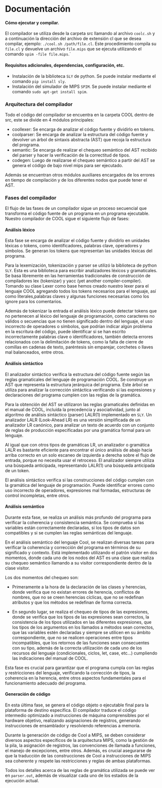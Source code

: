 # Documentación



#### Cómo ejecutar y compilar. 

El compilador se utiliza desde la carpeta src llamando al archivo `coolc.sh` y a continuación la dirección del archivo de extensión cl que se desea compilar, ejemplo: `./cool.sh /path/file.cl`. Este procedimiento compila su `file.cl` y devuelve un archivo `file.mips` que se ejecuta utilizando el comando `spim -file file.mips`.` 

#### Requisitos adicionales, dependencias, configuración, etc.
- Instalación de la biblioteca `SLY` de python. Se puede instalar mediante el comando `pip install sly`. 
- Instalación del simulador de MIPS `SPIM`. Se puede instalar mediante el comando `sudo apt-get install spim`.



<!-- Para la evaluación del proyecto Ud. debe entregar un informe en formato PDF (`report.pdf`) en esta carpeta, que resuma de manera organizada y comprensible la arquitectura e implementación de su compilador.
El documento no tiene límite de extensión.
En él explicará en más detalle su solución a los problemas que, durante la implementación de cada una de las fases del proceso de compilación, hayan requerido de Ud. especial atención. -->

<!-- 
Usted es libre de estructurar su reporte escrito como más conveniente le parezca. A continuación le sugerimos algunas secciones que no deberían faltar, aunque puede mezclar, renombrar y organizarlas de la manera que mejor le parezca:

- **Uso del compilador**: detalles sobre las opciones de líneas de comando, si tiene opciones adicionales (e.j., `--ast` genera un AST en JSON, etc.). Básicamente lo mismo que pondrá en este Readme.
- **Arquitectura del compilador**: una explicación general de la arquitectura, en cuántos módulos se divide el proyecto, cuantas fases tiene, qué tipo de gramática se utiliza, y en general, como se organiza el proyecto. Una buena imagen siempre ayuda.
- **Problemas técnicos**: detalles sobre cualquier problema teórico o técnico interesante que haya necesitado resolver de forma particular. -->

### Arquitectura del compilador

Todo el código del compilador se encuentra en la carpeta COOL dentro de src, este se divide en 4 módulos principales:


 - coollexer: Se encarga de analizar el código fuente y dividirlo en tokens.
 - coolparser: Se encarga de analizar la estructura del código fuente y devolver un árbol de sintaxis abstracta (AST) que recoja la estructura del programa. 
 - semantic: Se encarga de realizar el chequeo semántico del AST recibido del parser y hacer la verificación de la correctitud de tipos.
 - codegen: Luego de realizarse el chequeo semántico a partir del AST se genera el código de bajo nivel mips para ser ejecutado.

Además se encuentran otros módulos auxiliares encargados de los errores en tiempo de compilación y de los diferentes nodos que puede tener el AST.



### Fases del compilador



El flujo de las fases de un compilador sigue un proceso secuencial que transforma el código fuente de un programa en un programa ejecutable. Nuestro compilador de COOL sigue el siguiente flujo de fases:

#### Análisis léxico



Esta fase se encarga de analizar el código fuente y dividirlo en unidades léxicas o tokens, como identificadores, palabras clave, operadores y símbolos.  Se generan los tokens que representan las unidades léxicas del programa.

Para la lexemización, tokenización y parser se utilizó la biblioteca de python `SLY`. Esta es una biblioteca para escribir analizadores léxicos y gramaticales. Se basa libremente en las herramientas tradicionales de construcción de compiladores lex (tokenizar) y yacc (yet another compiler-compiler). Tomando su clase Lexer como base hemos creado nuestro lexer para el lenguaje COOL agregando todos los tokens necesarios para el lenguaje, así como literales,palabras claves y algunas funciones necesarias como los ignore para los comentarios.

Además de tokenizar la entrada el análisis léxico puede detectar tokens que no pertenecen al léxico del lenguaje de programación, como caracteres no válidos o secuencias que no tienen significado dentro del lenguaje, el uso incorrecto de operadores o símbolos, que podrían indicar algún problema en la escritura del código, puede identificar si se han escrito incorrectamente palabras clave o identificadores, también detecta errores relacionados con la delimitación de tokens, como la falta de cierre de comillas en cadenas de texto, paréntesis sin emparejar, corchetes o llaves mal balanceados, entre otros.


#### Análisis sintáctico



El analizador sintáctico verifica la estructura del código fuente según las reglas gramaticales del lenguaje de programación COOL. Se construye un AST que representa la estructura jerárquica del programa. Este árbol se utiliza para analizar la corrección sintáctica verificando si las expresiones y declaraciones del programa cumplen con las reglas de la gramática. 

Para la obtención del AST se utilizaron las reglas gramaticales definidas en el manual de COOL, incluída la precedencia y asociatividad, junto al algoritmo de análisis sintáctico (parser) LALR(1) implementado en `SLY`. Un analizador LALR (Look-Ahead LR)  es una versión simplificada de un analizador LR canónico, para analizar un texto de acuerdo con un conjunto de reglas de producción especificadas por una gramática formal para un lenguaje.

<!-- SLY utiliza una técnica de análisis conocida como análisis LR o análisis shift-reduce. El análisis LR es una técnica de abajo hacia arriba que intenta reconocer el lado derecho de varias reglas gramaticales. Cada vez que se encuentra un lado derecho válido en la entrada, se activa el método de acción apropiado y los símbolos gramaticales del lado derecho se reemplazan por el símbolo gramatical del lado izquierdo. -->

Al igual que con otros tipos de gramáticas LR, un analizador o gramática LALR es bastante eficiente para encontrar el único análisis de abajo hacia arriba correcto en un solo escaneo de izquierda a derecha sobre el flujo de entrada, porque no necesita usar el retroceso. El analizador siempre utiliza una búsqueda anticipada, representando LALR(1) una búsqueda anticipada de un token.

El análisis sintáctico verifica si las construcciones del código cumplen con la gramática del lenguaje de programación. Puede identificar errores como uso incorrecto de operadores, expresiones mal formadas, estructuras de control incompletas, entre otros.



 
#### Análisis semántico 




Durante esta fase, se realiza un análisis más profundo del programa para verificar la coherencia y consistencia semántica. Se comprueba si las variables están correctamente declaradas, si los tipos de datos son compatibles y si se cumplen las reglas semánticas del lenguaje. 


En el análisis semántico del lenguaje Cool, se realizan diversas tareas para verificar la coherencia y corrección del programa en términos de su significado y contexto. Está implementado utilizando el patrón visitor en dos momentos, donde cada uno de los nodos del AST es una clase que realiza su chequeo semántico llamando a su visitor correspondiente dentro de la clase visitor.

Los dos momentos del chequeo son: 


- Primeramente a la hora de la declaración de las clases y herencias, donde verifica que no existan errores de herencia, conflictos de nombres, que no se creen herencias cíclicas, que no se redefinan atributos y que los métodos se redefinan de forma correcta. 

- En segundo lugar, se realiza el chequeo de tipos de las expresiones, donde se verifica que los tipos de las expresiones sean correctos, la consistencia de los tipos utilizados en las diferentes expresiones, que los tipos de los argumentos en los llamados a métodos sean correctos, que las variables estén declaradas y siempre se utilicen en su ámbito correspondiente, que no se realicen operaciones entre tipos incompatibles, que los retornos de las funciones sean consecuentes con su tipo, además de la correcta utilización de cada uno de los recursos del lenguaje (condicionales, ciclos, let, case, etc...) cumpliendo las indicaciones del manual de COOL.


Esta fase es crucial para garantizar que el programa cumpla con las reglas y restricciones del lenguaje, verificando la corrección de tipos, la coherencia en la herencia, entre otros aspectos fundamentales para el funcionamiento adecuado del programa.



#### Generación de código



En esta última fase, se genera el código objeto o ejecutable final para la plataforma de destino específica. El compilador traduce el código intermedio optimizado a instrucciones de máquina comprensibles por el hardware objetivo, realizando asignaciones de registros, generando instrucciones de ensamblador y resolviendo referencias a memoria. 
 

Durante la generación de código de Cool a MIPS, se deben considerar diversos aspectos específicos de la arquitectura MIPS, como la gestión de la pila, la asignación de registros, las convenciones de llamada a funciones, el manejo de excepciones, entre otros. Además, es crucial asegurarse de que la traducción de las construcciones de Cool a instrucciones de MIPS sea coherente y respete las restricciones y reglas de ambas plataformas.




Todos los detalles acerca de las reglas de gramática utilizada se puede ver en `parser.out`, además de visualizar cada uno de los estados de la ejecución actual.
